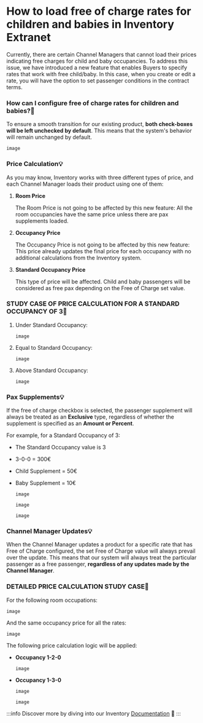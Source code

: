 ﻿---
sidebar_position: 5
---

# How to load free of charge rates for children and babies in Inventory Extranet

Currently, there are certain Channel Managers that cannot load their prices indicating free charges for child and baby occupancies. To address this issue, we have introduced a new feature that enables Buyers to specify rates that work with free child/baby. In this case, when you create or edit a rate, you will have the option to set passenger conditions in the contract terms.

### How can I configure free of charge rates for children and babies?🌟
To ensure a smooth transition for our existing product, **both check-boxes will be left unchecked by default**. This means that the system's behavior will remain unchanged by default.

```
image
```

### Price Calculation💡
As you may know, Inventory works with three different types of price, and each Channel Manager loads their product using one of them:

1. **Room Price**

	The Room Price is not going to be affected by this new feature: All the room occupancies have the same price unless there are pax supplements loaded.

1. **Occupancy Price**

	The Occupancy Price is not going to be affected by this new feature: This price already updates the final price for each occupancy with no additional calculations from the Inventory system.

1. **Standard Occupancy Price**

	This type of price will be affected. Child and baby passengers will be considered as free pax depending on the Free of Charge set value.

### STUDY CASE OF PRICE CALCULATION FOR A STANDARD OCCUPANCY OF 3🔎
1. Under Standard Occupancy:

	```
	image
	```

1. Equal to Standard Occupancy:
	```
	image
	```


1. Above Standard Occupancy:

	```
	image
	```


### Pax Supplements💡
If the free of charge checkbox is selected, the passenger supplement will always be treated as an **Exclusive** type, regardless of whether the supplement is specified as an **Amount or Percent**.

For example, for a Standard Occupancy of 3:

- The Standard Occupancy value is  3
- 3-0-0 = 300€
- Child Supplement = 50€
- Baby Supplement = 10€

	```
	image
	```

	```
	image
	```

	```
	image
	```




### Channel Manager Updates💡
When the Channel Manager updates a product for a specific rate that has Free of Charge configured, the set Free of Charge value will always prevail over the update. This means that our system will always treat the particular passenger as a free passenger, **regardless of any updates made by the Channel Manager**.

### DETAILED PRICE CALCULATION STUDY CASE🔎
For the following room occupations:
```
image
```


And the same occupancy price for all the rates:
```
image
```


The following price calculation logic will be applied: 

- **Occupancy 1-2-0**
	```
	image
	``` 

- **Occupancy 1-3-0**
	```
	image
	``` 
	```
	image
	``` 


 
:::info
Discover more by diving into our Inventory [Documentation](https://docs.travelgatex.com/inventory-x/) 🚀
:::
 
